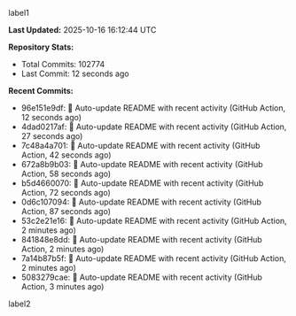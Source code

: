 
label1 
<!-- ACTIVITY_START -->
**Last Updated:** 2025-10-16 16:12:44 UTC

**Repository Stats:**
- Total Commits: 102774
- Last Commit: 12 seconds ago

**Recent Commits:**
- 96e151e9df: 🤖 Auto-update README with recent activity (GitHub Action, 12 seconds ago)
- 4dad0217af: 🤖 Auto-update README with recent activity (GitHub Action, 27 seconds ago)
- 7c48a4a701: 🤖 Auto-update README with recent activity (GitHub Action, 42 seconds ago)
- 672a8b9b03: 🤖 Auto-update README with recent activity (GitHub Action, 58 seconds ago)
- b5d4660070: 🤖 Auto-update README with recent activity (GitHub Action, 72 seconds ago)
- 0d6c107094: 🤖 Auto-update README with recent activity (GitHub Action, 87 seconds ago)
- 53c2e21e16: 🤖 Auto-update README with recent activity (GitHub Action, 2 minutes ago)
- 841848e8dd: 🤖 Auto-update README with recent activity (GitHub Action, 2 minutes ago)
- 7a14b87b5f: 🤖 Auto-update README with recent activity (GitHub Action, 2 minutes ago)
- 5083279cae: 🤖 Auto-update README with recent activity (GitHub Action, 3 minutes ago)
<!-- ACTIVITY_END -->

label2
